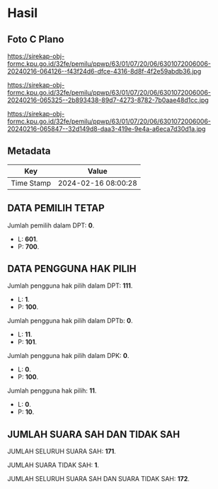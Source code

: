 # Hasil

## Foto C Plano

https://sirekap-obj-formc.kpu.go.id/32fe/pemilu/ppwp/63/01/07/20/06/6301072006006-20240216-064126--f43f24d6-dfce-4316-8d8f-4f2e59abdb36.jpg

https://sirekap-obj-formc.kpu.go.id/32fe/pemilu/ppwp/63/01/07/20/06/6301072006006-20240216-065325--2b893438-89d7-4273-8782-7b0aae48d1cc.jpg

https://sirekap-obj-formc.kpu.go.id/32fe/pemilu/ppwp/63/01/07/20/06/6301072006006-20240216-065847--32d149d8-daa3-419e-9e4a-a6eca7d30d1a.jpg


## Metadata

| Key        | Value               |
| ---------- | ------------------- |
| Time Stamp | 2024-02-16 08:00:28 |


## DATA PEMILIH TETAP

Jumlah pemilih dalam DPT: **0**.
 * L: **601**.
 * P: **700**.

## DATA PENGGUNA HAK PILIH

Jumlah pengguna hak pilih dalam DPT: **111**.
 * L: **1**.
 * P: **100**.

Jumlah pengguna hak pilih dalam DPTb: **0**.
 * L: **11**.
 * P: **101**.

Jumlah pengguna hak pilih dalam DPK: **0**.
 * L: **0**.
 * P: **100**.

Jumlah pengguna hak pilih: **11**.
 * L: **0**.
 * P: **10**.

## JUMLAH SUARA SAH DAN TIDAK SAH

JUMLAH SELURUH SUARA SAH: **171**.

JUMLAH SUARA TIDAK SAH: **1**.

JUMLAH SELURUH SUARA SAH DAN SUARA TIDAK SAH: **172**.


